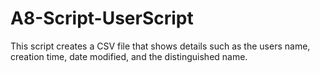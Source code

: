 # A8-Script-UserScript
This script creates a CSV file that shows details such as the users name, creation time, date modified, and the distinguished name.
